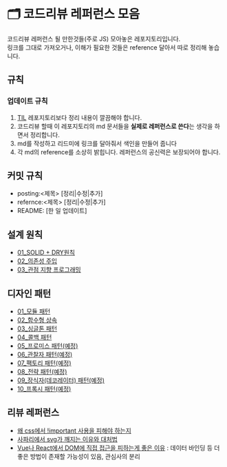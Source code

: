 # 🗂 코드리뷰 레퍼런스 모음

코드리뷰 레퍼런스 될 만한것들(주로 JS) 모아놓은 레포지토리입니다.  
링크를 그대로 가져오거나, 이해가 필요한 것들은 reference 달아서 따로 정리해 놓습니다.

## 규칙

### 업데이트 규칙

1. [TIL]() 레포지토리보다 정리 내용이 깔끔해야 합니다.
2. 코드리뷰 할때 이 레포지토리의 md 문서들을 **실제로 레퍼런스로 쓴다**는 생각을 하면서 정리합니다.
3. md를 작성하고 리드미에 링크를 달아줘서 색인을 만들어 줍니다
4. 각 md의 reference를 소상히 밝힙니다. 레퍼런스의 공신력은 보장되어야 합니다.

## 커밋 규칙

- posting:<제목> [정리|수정|추가]
- refernce:<제목> [정리|수정|추가]
- README: [한 일 업데이트]

## 설계 원칙

- [01_SOLID + DRY원칙](https://github.com/MaxKim-J/JS-Code-Review-Reference/blob/master/01_designPrinciples/01_solidAndDry.md)
- [02_의존성 주입](https://github.com/MaxKim-J/JS-Code-Review-Reference/blob/master/01_designPrinciples/02_dependencyInjection.md)
- [03_관점 지향 프로그래밍](https://github.com/MaxKim-J/JS-Code-Review-Reference/blob/master/01_designPrinciples/03_aspectOrientedProgramming.md)

## 디자인 패턴

- [01_모듈 패턴](https://github.com/MaxKim-J/JS-Code-Review-Reference/blob/master/02_desingPatterns/01_modulePattern.md)
- [02_함수형 상속](https://github.com/MaxKim-J/JS-Code-Review-Reference/blob/master/02_desingPatterns/02_functionalInheritance.md)
- [03_싱글톤 패턴](https://github.com/MaxKim-J/JS-Code-Review-Reference/blob/master/02_desingPatterns/03_singletonPattern.md)
- [04_콜백 패턴](https://github.com/MaxKim-J/JS-Code-Review-Reference/blob/master/02_desingPatterns/04_callbackPattern.md)
- [05_프로미스 패턴(예정)]()
- [06_관찰자 패턴(예정)]()
- [07_팩토리 패턴(예정)]()
- [08_전략 패턴(예정)]()
- [09_장식자(데코레이터) 패턴(예정)]()
- [10_프록시 패턴(예정)]()


## 리뷰 레퍼런스

- [왜 css에서 !important 사용을 피해야 하는지](https://uxengineer.com/css-specificity-avoid-important-css/)
- [사파리에서 svg가 깨지는 이유와 대처법](https://jkpark.me/safari/html/css/svg/frontend/2019/06/07/SVG-%EC%82%AC%ED%8C%8C%EB%A6%AC%EC%97%90%EC%84%9C-%ED%9D%90%EB%A6%AC%EA%B2%8C-%EB%B3%B4%EC%9D%B4%EB%8B%A4.html)
- [Vue나 React에서 DOM에 직접 접근을 피하는게 좋은 이유](https://www.danvega.dev/blog/2019/04/18/tips-for-vue-developers-avoid-directly-manipulating-the-dom/) : 데이터 바인딩 등 더 좋은 방법이 존재할 가능성이 있음, 관심사의 분리
